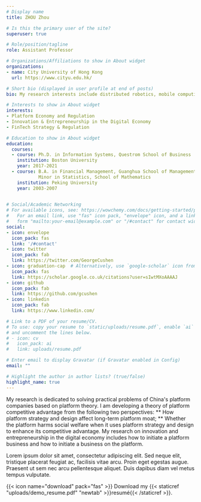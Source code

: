 ```yaml
---
# Display name
title: ZHOU Zhou

# Is this the primary user of the site?
superuser: true

# Role/position/tagline
role: Assistant Professor

# Organizations/Affiliations to show in About widget
organizations:
- name: City University of Hong Kong
  url: https://www.cityu.edu.hk/

# Short bio (displayed in user profile at end of posts)
bio: My research interests include distributed robotics, mobile computing and programmable matter.

# Interests to show in About widget
interests:
- Platform Economy and Regulation
- Innovation & Entrepreneurship in the Digital Economy
- FinTech Strategy & Regulation

# Education to show in About widget
education:
  courses:
  - course: Ph.D. in Information Systems, Questrom School of Business
    institution: Boston University
    year: 2017-2021
  - course: B.A. in Financial Management, Guanghua School of Management
            Minor in Statistics, School of Mathematics
    institution: Peking University
    year: 2003-2007
  

# Social/Academic Networking
# For available icons, see: https://wowchemy.com/docs/getting-started/page-builder/#icons
#   For an email link, use "fas" icon pack, "envelope" icon, and a link in the
#   form "mailto:your-email@example.com" or "/#contact" for contact widget.
social:
- icon: envelope
  icon_pack: fas
  link: '/#contact'
- icon: twitter
  icon_pack: fab
  link: https://twitter.com/GeorgeCushen
- icon: graduation-cap  # Alternatively, use `google-scholar` icon from `ai` icon pack
  icon_pack: fas
  link: https://scholar.google.co.uk/citations?user=sIwtMXoAAAAJ
- icon: github
  icon_pack: fab
  link: https://github.com/gcushen
- icon: linkedin
  icon_pack: fab
  link: https://www.linkedin.com/

# Link to a PDF of your resume/CV.
# To use: copy your resume to `static/uploads/resume.pdf`, enable `ai` icons in `params.toml`, 
# and uncomment the lines below.
# - icon: cv
#   icon_pack: ai
#   link: uploads/resume.pdf

# Enter email to display Gravatar (if Gravatar enabled in Config)
email: ""

# Highlight the author in author lists? (true/false)
highlight_name: true
---
```


My research is dedicated to solving practical problems of China's platform companies based on platform theory. I am developing a theory of platform competitive advantage from the following two perspectives: 
** How platform strategy and design affect long-term platform moat; 
** Whether the platform harms social welfare when it uses platform strategy and design to enhance its competitive advantage. My research on innovation and entrepreneurship in the digital economy includes how to initiate a platform business and how to initiate a business on the platform.

Lorem ipsum dolor sit amet, consectetur adipiscing elit. Sed neque elit, tristique placerat feugiat ac, facilisis vitae arcu. Proin eget egestas augue. Praesent ut sem nec arcu pellentesque aliquet. Duis dapibus diam vel metus tempus vulputate.

{{< icon name="download" pack="fas" >}} Download my {{< staticref "uploads/demo_resume.pdf" "newtab" >}}resumé{{< /staticref >}}.
